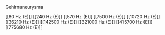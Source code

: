 Gehirnaneurysma

[[80 Hz (E)]]
[[240 Hz (E)]]
[[570 Hz (E)]]
[[7500 Hz (E)]]
[[10720 Hz (E)]]
[[36210 Hz (E)]]
[[142500 Hz (E)]]
[[321000 Hz (E)]]
[[415700 Hz (E)]]
[[775680 Hz (E)]]